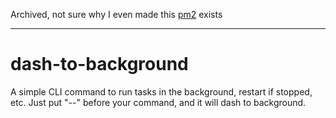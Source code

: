 Archived, not sure why I even made this [pm2](https://github.com/Unitech/pm2?tab=readme-ov-file) exists

---

# dash-to-background
A simple CLI command to run tasks in the background, restart if stopped, etc. Just put "--" before your command, and it will dash to background.
